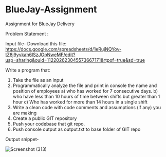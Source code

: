 # BlueJay-Assignment
Assignment for BlueJay Delivery


Problem Statement : 

Input file-
Download this file:
https://docs.google.com/spreadsheets/d/1eRujNQYov-tZ8j9yvkah6lSzJOpNweMF/edit?usp=sharing&ouid=112202623045573667171&rtpof=true&sd=true

Write a program that:
1. Take the file as an input
2. Programmatically analyze the file and print in console the name and position of employees 
      a) who has worked for 7 consecutive days.
      b) who have less than 10 hours of time between shifts but greater than 1 hour
      c) Who has worked for more than 14 hours in a single shift
3. Write a clean code with code comments and assumptions (if any) you are making
4. Create a public GIT repository
5. Push your codebase that git repo.
6. Push console output as output.txt to base folder of GIT repo

Output snippet-

![Screenshot (313)](https://github.com/sejalmah/BlueJay-Assignment/assets/72298689/4a5cd0ef-8747-42bb-94da-efde3884f5b3)


